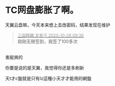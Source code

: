# TC网盘膨胀了啊。


天翼云盘嘛，今天本来想上去改密码，结果发现在维护

<div class="quote"><blockquote><font size="2"><a href="https://www.hostloc.com/forum.php?mod=redirect&amp;goto=findpost&amp;pid=9362553&amp;ptid=759249" target="_blank"><font color="#999999">三国麒麟 发表于 2020-10-28 09:36</font></a></font><br />
刚刚无限签到，我签了100多次</blockquote></div><br />
害艇爽的

你要是说的是天翼，我觉得你还是多刷新

天t才c盤就是只有lz這種小天才才能用的網盤<img src="static/image/smiley/default/lol.gif" smilieid="12" border="0" alt="" />
